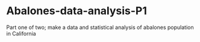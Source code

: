 # Abalones-data-analysis-P1
Part one of two; make a data and statistical analysis of abalones population in California
